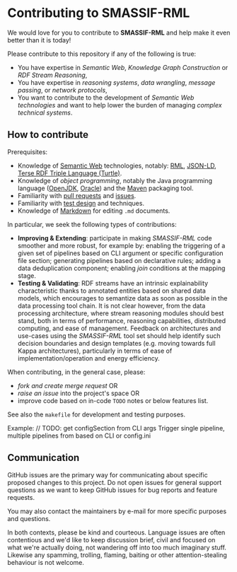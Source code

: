 # Contributing to SMASSIF-RML

We would love for you to contribute to **SMASSIF-RML** and help make it even better than it is today!

Please contribute to this repository if any of the following is true:

- You have expertise in *Semantic Web*, *Knowledge Graph Construction* or *RDF Stream Reasoning*,
- You have expertise in *reasoning systems*, *data wrangling*, *message passing*, or *network protocols*,
- You want to contribute to the development of *Semantic Web technologies* and want to help lower the burden of managing *complex technical systems*.

## How to contribute

Prerequisites:

- Knowledge of [Semantic Web](https://en.wikipedia.org/wiki/Semantic_Web) technologies, notably: [RML](https://rml.io/), [JSON-LD](https://json-ld.org/), [Terse RDF Triple Language (Turtle)](https://en.wikipedia.org/wiki/Turtle_(syntax)).
- Knowledge of *object programming*, notably the Java programming language ([OpenJDK](https://openjdk.org/), [Oracle](https://www.java.com)) and the [Maven](https://maven.apache.org/) packaging tool.
- Familiarity with [pull requests](https://help.github.com/articles/using-pull-requests) and [issues](https://guides.github.com/features/issues/).
- Familiarity with [test design](https://en.wikipedia.org/wiki/Test_design) and techniques.
- Knowledge of [Markdown](https://help.github.com/articles/markdown-basics/) for editing `.md` documents.

In particular, we seek the following types of contributions:

- **Improving & Extending**: participate in making *SMASSIF-RML* code smoother and more robust, for example by:
  enabling the triggering of a given set of pipelines based on CLI argument or specific configuration file section;
  generating pipelines based on declarative rules;
  adding a data deduplication component;
  enabling *join* conditions at the mapping stage.
- **Testing & Validating**: RDF streams have an intrinsic explainability characteristic thanks to annotated entities based on shared data models, which encourages to semantize data as soon as possible in the data processing tool chain.
  It is not clear however, from the data processing architecture, where stream reasoning modules should best stand, both in terms of performance,
  reasoning capabilities, distributed computing, and ease of management. Feedback on architectures and use-cases using the *SMASSIF-RML* tool set should help identify such decision boundaries and design templates (e.g. moving towards full Kappa architectures),
  particularly in terms of ease of implementation/operation and energy efficiency.
  
When contributing, in the general case, please:

* *fork and create merge request* OR
* *raise an issue* into the project's space OR
* improve code based on in-code `TODO` notes or below features list.

See also the `makefile` for development and testing purposes.

Example:
// TODO: get configSection from CLI args
Trigger single pipeline, multiple pipelines from based on CLI or config.ini

## Communication

GitHub issues are the primary way for communicating about specific proposed changes to this project.
Do not open issues for general support questions as we want to keep GitHub issues for bug reports and feature requests.

You may also contact the maintainers by e-mail for more specific purposes and questions.

In both contexts, please be kind and courteous. 
Language issues are often contentious and we'd like to keep discussion brief, civil and focused on what we're actually doing, not wandering off into too much imaginary stuff. 
Likewise any spamming, trolling, flaming, baiting or other attention-stealing behaviour is not welcome.
